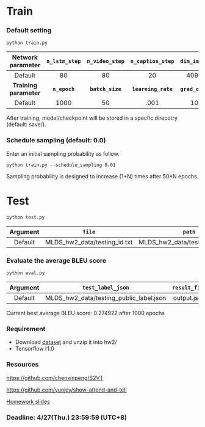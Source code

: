 # Train

### Default setting
```
python train.py
```
|**Network parameter**| **```n_lstm_step```** | **```n_video_step```** | **```n_caption_step```** | **```dim_image```** | **```dim_hidden```** |
|:-------:|:----:|:----:|:----:|:----:|:----:|
|Default  |  80  |  80  |  20  | 4096 | 1000 |
|**Training parameter** | **```n_epoch```** | **```batch_size```** | **```learning_rate```** | **```grad_clip```** ||
|Default | 1000 |  50  | .001 |  10  ||

After training, model/checkpoint will be stored in a specfic direcotry (default: save/).

### Schedule sampling (default: 0.0)
Enter an initial sampling probability as follow.
```
python train.py --schedule_sampling 0.01
```
Sampling probability is designed to increase (1+N) times after 50*N epochs.

# Test
```
python test.py
```
|**Argument**| **```file```** | **```path```** | **```output```** | **```init_from```** | 
|:-------:|:----:|:----:|:----:|:----:|
|Default  |MLDS_hw2_data/testing_id.txt|MLDS_hw2_data/testing_data/feat/|output.json|save/| 

### Evaluate the average BLEU score
```
python eval.py
```
|**Argument**| **```test_label_json```** | **```result_file```** | 
|:-------:|:----:|:----:|
|Default  |MLDS_hw2_data/testing_public_label.json| output.json|

Current best average BLEU score: 0.274922 after 1000 epochs

### Requirement
- Download [dataset][dataset] and unzip it into hw2/
- Tensorflow r1.0

### Resources
https://github.com/chenxinpeng/S2VT

https://github.com/yunjey/show-attend-and-tell

[Homework slides][slide]

### Deadline: 4/27(Thu.) 23:59:59 (UTC+8) 

[slide]: https://docs.google.com/presentation/d/1OtD_BD6_Ljvr3aqLjHnnNX_h55BirD3cxhExq9wySmI/edit#slide=id.g1f124951be_0_36
[dataset]: http://speech.ee.ntu.edu.tw/~yangchiyi/MLDS_hw2/MLDS_hw2_data.tar.gz
